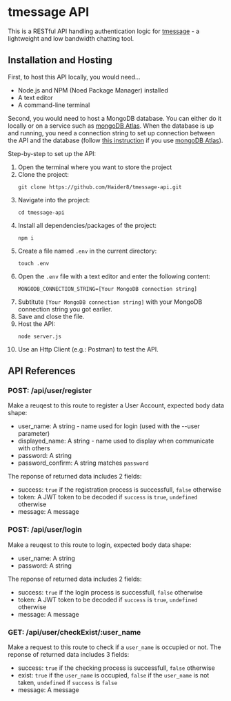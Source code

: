 # tmessage API

This is a RESTful API handling authentication logic for [tmessage](https://github.com/Haider8/tmessage) - a lightweight and low bandwidth chatting tool.

## Installation and Hosting

First, to host this API locally, you would need...
* Node.js and NPM (Noed Package Manager) installed
* A text editor
* A command-line terminal

Second, you would need to host a MongoDB database. You can either do it locally or on a service such as [mongoDB Atlas](https://www.mongodb.com/cloud/atlas). When the database is up and running, you need a connection string to set up connection between the API and the database (follow [this instruction](https://www.youtube.com/watch?v=Ej05tq1220A) if you use [mongoDB Atlas](https://www.mongodb.com/cloud/atlas)).

Step-by-step to set up the API:
1. Open the terminal where you want to store the project
1. Clone the project:
    ```shell
    git clone https://github.com/Haider8/tmessage-api.git
    ```
1. Navigate into the project:
    ```shell
    cd tmessage-api
    ```
1. Install all dependencies/packages of the project:
    ```shell
    npm i
    ```
1. Create a file named `.env` in the current directory:
    ```shell
    touch .env
    ```
1. Open the `.env` file with a text editor and enter the following content:
    ```
    MONGODB_CONNECTION_STRING=[Your MongoDB connection string]
    ```
1. Subtitute `[Your MongoDB connection string]` with your MongoDB connection string you got earlier.
1. Save and close the file.
1. Host the API:
    ```shell
    node server.js
    ```
1. Use an Http Client (e.g.: Postman) to test the API.

## API References

### POST: /api/user/register

Make a reuqest to this route to register a User Account, expected body data shape:
* user_name: A string - name used for login (used with the --user parameter)
* displayed_name: A string - name used to display when communicate with others
* password: A string
* password_confirm: A string matches `password`

The reponse of returned data includes 2 fields:
* success: `true` if the registration process is successfull, `false` otherwise
* token: A JWT token to be decoded if `success` is `true`, `undefined` otherwise
* message: A message

### POST: /api/user/login

Make a reuqest to this route to login, expected body data shape:
* user_name: A string
* password: A string

The reponse of returned data includes 2 fields:
* success: `true` if the login process is successfull, `false` otherwise
* token: A JWT token to be decoded if `success` is `true`, `undefined` otherwise
* message: A message

### GET: /api/user/checkExist/:user_name

Make a request to this route to check if a `user_name` is occupied or not.
The reponse of returned data includes 3 fields:
* success: `true` if the checking process is successfull, `false` otherwise
* exist: `true` if the `user_name` is occupied, `false` if the `user_name` is not taken, `undefined` if `success` is `false`
* message: A message
